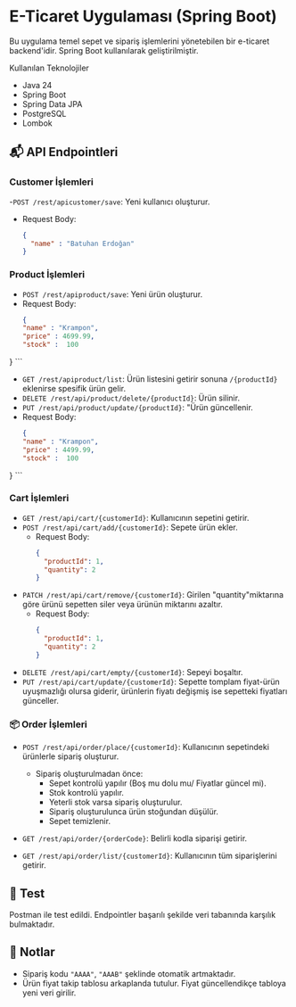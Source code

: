 # E-Ticaret Uygulaması (Spring Boot)

Bu uygulama temel sepet ve sipariş işlemlerini yönetebilen bir e-ticaret backend'idir. Spring Boot kullanılarak geliştirilmiştir.

Kullanılan Teknolojiler

- Java 24
- Spring Boot
- Spring Data JPA
- PostgreSQL
- Lombok
  
## 📬 API Endpointleri

### Customer İşlemleri
-`POST /rest/apicustomer/save`: Yeni kullanıcı oluşturur.
- Request Body:
    ```json
    {
      "name" : "Batuhan Erdoğan"
    }
    ```
### Product İşlemleri
- `POST /rest/apiproduct/save`: Yeni ürün oluşturur.
- Request Body:
    ```json
    {
    "name" : "Krampon",
    "price" : 4699.99,
    "stock" :  100
}
    ```
- `GET /rest/apiproduct/list`: Ürün listesini getirir sonuna `/{productId}` eklenirse spesifik ürün gelir.
- `DELETE /rest/api/product/delete/{productId}`: Ürün silinir.
- `PUT /rest/api/product/update/{productId}`: "Ürün güncellenir.
- Request Body:
    ```json
   {
    "name" : "Krampon",
    "price" : 4499.99,
    "stock" :  100
}
    ```
### Cart İşlemleri
- `GET /rest/api/cart/{customerId}`: Kullanıcının sepetini getirir.
- `POST /rest/api/cart/add/{customerId}`: Sepete ürün ekler.
  - Request Body:
    ```json
    {
      "productId": 1,
      "quantity": 2
    }
    ```
- `PATCH /rest/api/cart/remove/{customerId}`: Girilen "quantity"miktarına göre ürünü sepetten siler veya ürünün miktarını azaltır.
  - Request Body:
    ```json
    {
      "productId": 1,
      "quantity": 2
    }
    ``` 
- `DELETE /rest/api/cart/empty/{customerId}`: Sepeyi boşaltır.
- `PUT /rest/api/cart/update/{customerId}`:  Sepette tomplam fiyat-ürün uyuşmazlığı olursa giderir, ürünlerin fiyatı değişmiş ise sepetteki fiyatları günceller.


### 📦 Order İşlemleri

- `POST /rest/api/order/place/{customerId}`: Kullanıcının sepetindeki ürünlerle sipariş oluşturur.
  - Sipariş oluşturulmadan önce:
    - Sepet kontrolü yapılır (Boş mu dolu mu/ Fiyatlar güncel mi).
    - Stok kontrolü yapılır.
    - Yeterli stok varsa sipariş oluşturulur.
    - Sipariş oluşturulunca ürün stoğundan düşülür.
    - Sepet temizlenir.

- `GET /rest/api/order/{orderCode}`: Belirli kodla siparişi getirir.
- `GET /rest/api/order/list/{customerId}`: Kullanıcının tüm siparişlerini getirir.

## 🧪 Test
Postman ile test edildi. Endpointler başarılı şekilde veri tabanında karşılık bulmaktadır.

## 📌 Notlar
- Sipariş kodu `"AAAA"`, `"AAAB"` şeklinde otomatik artmaktadır.
- Ürün fiyat takip tablosu arkaplanda tutulur. Fiyat güncellendikçe tabloya yeni veri girilir.
